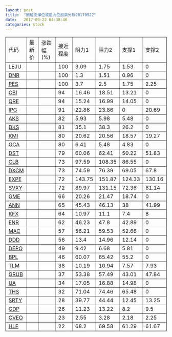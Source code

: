 ```yaml
---
layout: post
title:  "触碰支撑位或阻力位股票分析20170922"
date:   2017-09-22 04:38:46
categories: stock
---
```

<script type="text/javascript">
var stockList = []
stockList.push('gb_leju');
stockList.push('gb_dnr');
stockList.push('gb_pes');
stockList.push('gb_cbi');
stockList.push('gb_qre');
stockList.push('gb_ipg');
stockList.push('gb_aks');
stockList.push('gb_dks');
stockList.push('gb_kmi');
stockList.push('gb_gca');
stockList.push('gb_dst');
stockList.push('gb_clb');
stockList.push('gb_dxcm');
stockList.push('gb_expe');
stockList.push('gb_svxy');
stockList.push('gb_gme');
stockList.push('gb_ann');
stockList.push('gb_kfx');
stockList.push('gb_enr');
stockList.push('gb_mac');
stockList.push('gb_ddd');
stockList.push('gb_depo');
stockList.push('gb_bpl');
stockList.push('gb_tlm');
stockList.push('gb_grub');
stockList.push('gb_ua');
stockList.push('gb_ths');
stockList.push('gb_srty');
stockList.push('gb_gdp');
stockList.push('gb_cveo');
stockList.push('gb_hlf');
</script>
<table border="1">
 <tr>
 <td>代码</td>
 <td>最新价</td>
 <td>涨跌幅(%)</td>
 <td>接近程度</td>
 <td>阻力1</td>
 <td>阻力2</td>
 <td>支撑1</td>
 <td>支撑2</td>
</tr>
  <tr id="leju" class="red">
  <td><a href="http://stock.finance.sina.com.cn/usstock/quotes/LEJU.html" target="_blank">LEJU</a></td><td></td><td></td><td>100</td><td>3.09</td><td>1.75</td><td>1.53</td><td>0</td></tr>
  <tr id="dnr" class="red">
  <td><a href="http://stock.finance.sina.com.cn/usstock/quotes/DNR.html" target="_blank">DNR</a></td><td></td><td></td><td>100</td><td>1.3</td><td>1.51</td><td>0.96</td><td>0</td></tr>
  <tr id="pes" class="red">
  <td><a href="http://stock.finance.sina.com.cn/usstock/quotes/PES.html" target="_blank">PES</a></td><td></td><td></td><td>100</td><td>3.7</td><td>2.5</td><td>1.75</td><td>2.25</td></tr>
  <tr id="cbi" class="red">
  <td><a href="http://stock.finance.sina.com.cn/usstock/quotes/CBI.html" target="_blank">CBI</a></td><td></td><td></td><td>94</td><td>16.46</td><td>18.51</td><td>13.21</td><td>0</td></tr>
  <tr id="qre" class="red">
  <td><a href="http://stock.finance.sina.com.cn/usstock/quotes/QRE.html" target="_blank">QRE</a></td><td></td><td></td><td>94</td><td>15.24</td><td>16.99</td><td>14.05</td><td>0</td></tr>
  <tr id="ipg" class="green">
  <td><a href="http://stock.finance.sina.com.cn/usstock/quotes/IPG.html" target="_blank">IPG</a></td><td></td><td></td><td>91</td><td>22.86</td><td>23.86</td><td>0</td><td>20.69</td></tr>
  <tr id="aks" class="green">
  <td><a href="http://stock.finance.sina.com.cn/usstock/quotes/AKS.html" target="_blank">AKS</a></td><td></td><td></td><td>82</td><td>5.93</td><td>5.98</td><td>5.48</td><td>0</td></tr>
  <tr id="dks" class="green">
  <td><a href="http://stock.finance.sina.com.cn/usstock/quotes/DKS.html" target="_blank">DKS</a></td><td></td><td></td><td>81</td><td>35.1</td><td>38.3</td><td>26.2</td><td>0</td></tr>
  <tr id="kmi" class="green">
  <td><a href="http://stock.finance.sina.com.cn/usstock/quotes/KMI.html" target="_blank">KMI</a></td><td></td><td></td><td>80</td><td>20.62</td><td>20.56</td><td>18.57</td><td>19.27</td></tr>
  <tr id="gca" class="green">
  <td><a href="http://stock.finance.sina.com.cn/usstock/quotes/GCA.html" target="_blank">GCA</a></td><td></td><td></td><td>80</td><td>6.41</td><td>5.48</td><td>4.83</td><td>0</td></tr>
  <tr id="dst" class="green">
  <td><a href="http://stock.finance.sina.com.cn/usstock/quotes/DST.html" target="_blank">DST</a></td><td></td><td></td><td>79</td><td>60.06</td><td>62.41</td><td>50.22</td><td>51.83</td></tr>
  <tr id="clb" class="red">
  <td><a href="http://stock.finance.sina.com.cn/usstock/quotes/CLB.html" target="_blank">CLB</a></td><td></td><td></td><td>73</td><td>97.59</td><td>108.35</td><td>86.55</td><td>0</td></tr>
  <tr id="dxcm" class="green">
  <td><a href="http://stock.finance.sina.com.cn/usstock/quotes/DXCM.html" target="_blank">DXCM</a></td><td></td><td></td><td>73</td><td>74.59</td><td>76.39</td><td>69.05</td><td>67.8</td></tr>
  <tr id="expe" class="red">
  <td><a href="http://stock.finance.sina.com.cn/usstock/quotes/EXPE.html" target="_blank">EXPE</a></td><td></td><td></td><td>72</td><td>143.75</td><td>151.87</td><td>124.33</td><td>130.16</td></tr>
  <tr id="svxy" class="red">
  <td><a href="http://stock.finance.sina.com.cn/usstock/quotes/SVXY.html" target="_blank">SVXY</a></td><td></td><td></td><td>72</td><td>89.97</td><td>131.15</td><td>72.36</td><td>81.14</td></tr>
  <tr id="gme" class="red">
  <td><a href="http://stock.finance.sina.com.cn/usstock/quotes/GME.html" target="_blank">GME</a></td><td></td><td></td><td>66</td><td>20.26</td><td>21.47</td><td>18.74</td><td>0</td></tr>
  <tr id="ann" class="red">
  <td><a href="http://stock.finance.sina.com.cn/usstock/quotes/ANN.html" target="_blank">ANN</a></td><td></td><td></td><td>65</td><td>45.43</td><td>46.13</td><td>38</td><td>41.99</td></tr>
  <tr id="kfx" class="green">
  <td><a href="http://stock.finance.sina.com.cn/usstock/quotes/KFX.html" target="_blank">KFX</a></td><td></td><td></td><td>64</td><td>10.97</td><td>11.1</td><td>7.4</td><td>8</td></tr>
  <tr id="enr" class="red">
  <td><a href="http://stock.finance.sina.com.cn/usstock/quotes/ENR.html" target="_blank">ENR</a></td><td></td><td></td><td>62</td><td>46.23</td><td>47.8</td><td>42.89</td><td>0</td></tr>
  <tr id="mac" class="green">
  <td><a href="http://stock.finance.sina.com.cn/usstock/quotes/MAC.html" target="_blank">MAC</a></td><td></td><td></td><td>57</td><td>56.21</td><td>59.53</td><td>52.66</td><td>0</td></tr>
  <tr id="ddd" class="red">
  <td><a href="http://stock.finance.sina.com.cn/usstock/quotes/DDD.html" target="_blank">DDD</a></td><td></td><td></td><td>56</td><td>13.4</td><td>14.96</td><td>12.14</td><td>0</td></tr>
  <tr id="depo" class="green">
  <td><a href="http://stock.finance.sina.com.cn/usstock/quotes/DEPO.html" target="_blank">DEPO</a></td><td></td><td></td><td>49</td><td>9.42</td><td>6.68</td><td>5.81</td><td>0</td></tr>
  <tr id="bpl" class="green">
  <td><a href="http://stock.finance.sina.com.cn/usstock/quotes/BPL.html" target="_blank">BPL</a></td><td></td><td></td><td>46</td><td>60.07</td><td>65.42</td><td>55.2</td><td>0</td></tr>
  <tr id="tlm" class="green">
  <td><a href="http://stock.finance.sina.com.cn/usstock/quotes/TLM.html" target="_blank">TLM</a></td><td></td><td></td><td>38</td><td>10.19</td><td>10.94</td><td>7.57</td><td>7.93</td></tr>
  <tr id="grub" class="green">
  <td><a href="http://stock.finance.sina.com.cn/usstock/quotes/GRUB.html" target="_blank">GRUB</a></td><td></td><td></td><td>37</td><td>53.38</td><td>57.49</td><td>43.01</td><td>47.84</td></tr>
  <tr id="ua" class="green">
  <td><a href="http://stock.finance.sina.com.cn/usstock/quotes/UA.html" target="_blank">UA</a></td><td></td><td></td><td>34</td><td>17.05</td><td>16.88</td><td>14.98</td><td>0</td></tr>
  <tr id="ths" class="green">
  <td><a href="http://stock.finance.sina.com.cn/usstock/quotes/THS.html" target="_blank">THS</a></td><td></td><td></td><td>32</td><td>71.04</td><td>74.46</td><td>65.48</td><td>0</td></tr>
  <tr id="srty" class="green">
  <td><a href="http://stock.finance.sina.com.cn/usstock/quotes/SRTY.html" target="_blank">SRTY</a></td><td></td><td></td><td>28</td><td>39.77</td><td>44.44</td><td>12.45</td><td>13.25</td></tr>
  <tr id="gdp" class="green">
  <td><a href="http://stock.finance.sina.com.cn/usstock/quotes/GDP.html" target="_blank">GDP</a></td><td></td><td></td><td>26</td><td>11.23</td><td>13.22</td><td>8.2</td><td>9.5</td></tr>
  <tr id="cveo" class="green">
  <td><a href="http://stock.finance.sina.com.cn/usstock/quotes/CVEO.html" target="_blank">CVEO</a></td><td></td><td></td><td>23</td><td>2.55</td><td>3.28</td><td>2.18</td><td>2.25</td></tr>
  <tr id="hlf" class="red">
  <td><a href="http://stock.finance.sina.com.cn/usstock/quotes/HLF.html" target="_blank">HLF</a></td><td></td><td></td><td>22</td><td>68.2</td><td>69.58</td><td>61.29</td><td>61.67</td></tr>
</table>
